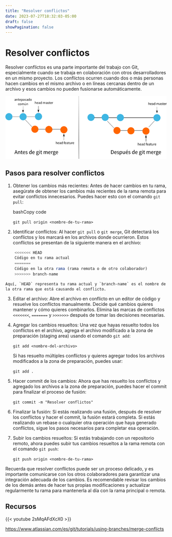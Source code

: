 ```yaml
---
title: "Resolver conflictos"
date: 2023-07-27T18:32:03-05:00
draft: false
showPagination: false
---
```

# Resolver conflictos
Resolver conflictos es una parte importante del trabajo con Git, especialmente cuando se trabaja en colaboración con otros desarrolladores en un mismo proyecto. Los conflictos ocurren cuando dos o más personas hacen cambios en el mismo archivo o en líneas cercanas dentro de un archivo y esos cambios no pueden fusionarse automáticamente.

![git](3-way-merge.webp)


## Pasos para resolver conflictos

1.  Obtener los cambios más recientes: Antes de hacer cambios en tu rama, asegúrate de obtener los cambios más recientes de la rama remota para evitar conflictos innecesarios. Puedes hacer esto con el comando `git pull`:

    bashCopy code

    `git pull origin <nombre-de-tu-rama>`

2.  Identificar conflictos: Al hacer `git pull` o `git merge`, Git detectará los conflictos y los marcará en los archivos donde ocurrieron. Estos conflictos se presentan de la siguiente manera en el archivo:

```js
    <<<<<<< HEAD
    Código en tu rama actual
    =======
    Código en la otra rama (rama remota o de otro colaborador)
    >>>>>>> branch-name
```
    Aquí, `HEAD` representa tu rama actual y `branch-name` es el nombre de la otra rama que está causando el conflicto.

3.  Editar el archivo: Abre el archivo en conflicto en un editor de código y resuelve los conflictos manualmente. Decide qué cambios quieres mantener y cómo quieres combinarlos. Elimina las marcas de conflictos `<<<<<<<`, `=======` y `>>>>>>>` después de tomar las decisiones necesarias.

4.  Agregar los cambios resueltos: Una vez que hayas resuelto todos los conflictos en el archivo, agrega el archivo modificado a la zona de preparación (staging area) usando el comando `git add`:

    `git add <nombre-del-archivo>`

    Si has resuelto múltiples conflictos y quieres agregar todos los archivos modificados a la zona de preparación, puedes usar:

    `git add .`

5.  Hacer commit de los cambios: Ahora que has resuelto los conflictos y agregado los archivos a la zona de preparación, puedes hacer el commit para finalizar el proceso de fusión:

    `git commit -m "Resolver conflictos"`

6.  Finalizar la fusión: Si estás realizando una fusión, después de resolver los conflictos y hacer el commit, la fusión estará completa. Si estás realizando un rebase o cualquier otra operación que haya generado conflictos, sigue los pasos necesarios para completar esa operación.

7.  Subir los cambios resueltos: Si estás trabajando con un repositorio remoto, ahora puedes subir tus cambios resueltos a la rama remota con el comando `git push`:

    `git push origin <nombre-de-tu-rama>`

Recuerda que resolver conflictos puede ser un proceso delicado, y es importante comunicarse con los otros colaboradores para garantizar una integración adecuada de los cambios. Es recomendable revisar los cambios de los demás antes de hacer tus propias modificaciones y actualizar regularmente tu rama para mantenerla al día con la rama principal o remota.

## Recursos

{{< youtube 2sMqAFdXcX0 >}}

https://www.atlassian.com/es/git/tutorials/using-branches/merge-conflicts